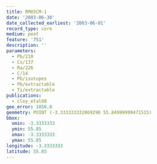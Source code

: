 ```yaml
---
title: RM03CM-1
date: '2003-06-30'
date_collected_earliest: '2003-06-01'
record_type: core
medium: peat
feature: '751'
description: ''
parameters:
  - Pb/210
  - Cs/137
  - Ra/226
  - C/14
  - Pb/isotopes
  - Pb/extractable
  - Ti/extractable
publications:
  - cloy_etal08
geo_error: 1856.0
geometry: POINT (-3.333333332869296 55.84999999471515)
bbox:
  xmin: -3.3333333
  ymin: 55.85
  xmax: -3.3333333
  ymax: 55.85
longitude: -3.3333333
latitude: 55.85
---
```

